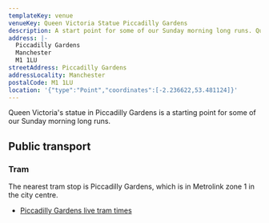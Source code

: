 ```yaml
---
templateKey: venue
venueKey: Queen Victoria Statue Piccadilly Gardens
description: A start point for some of our Sunday morning long runs. Queen Victoria's statue is fairly prominent in Piccadilly Gardens.
address: |-
  Piccadilly Gardens
  Manchester
  M1 1LU
streetAddress: Piccadilly Gardens
addressLocality: Manchester
postalCode: M1 1LU
location: '{"type":"Point","coordinates":[-2.236622,53.481124]}'
---
```

Queen Victoria's statue in Piccadilly Gardens is a starting point for some of our Sunday morning long runs.

## Public transport

### Tram

The nearest tram stop is Piccadilly Gardens, which is in Metrolink zone 1 in the city centre.

* [Piccadilly Gardens live tram times](https://tfgm.com/public-transport/tram/stops/piccadilly-gardens-tram)
